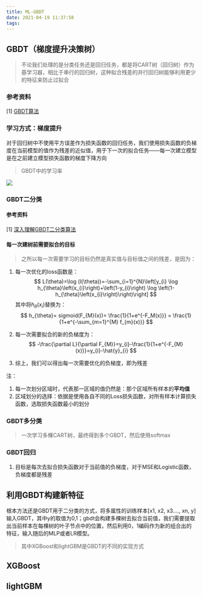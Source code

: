 ```yaml
---
title: ML-GBDT
date: 2021-04-19 11:37:58
tags:
---
```


## GBDT（梯度提升决策树）

>   不论我们处理的是分类任务还是回归任务，都是将CART树（回归树）作为基学习器，相比于串行的回归树，这种拟合残差的并行回归树能够利用更少的特征来防止过拟合



### 参考资料

[1] [GBDT算法](https://zhuanlan.zhihu.com/p/39354380)



### 学习方式：梯度提升

对于回归树中不使用平方误差作为损失函数的回归任务，我们使用损失函数的负梯度在当前模型的值作为残差的近似值，用于下一次的拟合任务——每一次建立模型是在之前建立模型损失函数的梯度下降方向

>   GBDT中的学习率

![](https://gitblog-1302688916.cos.ap-beijing.myqcloud.com/image-20210420085120980.png)



### GBDT二分类



#### 参考资料

[1] [深入理解GBDT二分类算法](https://blog.csdn.net/program_developer/article/details/103060416?spm=1001.2014.3001.5501)



#### 每一次建树前需要拟合的目标

>   之所以每一次需要学习的目标仍然是真实值与目标值之间的残差，是因为：

1.  每一次优化的loss函数是：
    $$
    L(\theta)=\log (l(\theta))=-\sum_{i=1}^{N}\left[y_{i} \log h_{\theta}\left(x_{i}\right)+\left(1-y_{i}\right) \log \left(1-h_{\theta}\left(x_{i}\right)\right)\right]
    $$
    其中将$h_{\theta}\left(x_{i}\right)$替换为：
    $$
    h_{\theta}= sigmoid(F_{M}(x))= \frac{1}{1+e^{-F_M(x)}} = \frac{1}{1+e^{-\sum_{m=1}^{M} f_{m}(x)}}
    $$

2.  每一次需要拟合的新的负梯度为：
    $$
    -\frac{\partial L}{\partial F_{M}}=y_{i}-\frac{1}{1+e^{-F_{M}(x)}}=y_{i}-\hat{y}_{i}
    $$

3.  综上，我们可以得出每一次需要优化的负梯度，即为残差



注：

1.  每一次划分区域时，代表那一区域的值仍然是：那个区域所有样本的**平均值**
2.  区域划分的选择：依据是使用各自不同的Loss损失函数，对所有样本计算损失函数，选取损失函数最小的划分





### GBDT多分类

>   一次学习多棵CART树，最终得到多个GBDT，然后使用softmax



### GBDT回归

1. 目标是每次去拟合损失函数对于当前值的负梯度，对于MSE和Logistic函数，负梯度都是残差





## 利用GBDT构建新特征

根本方法还是GBDT用于二分类的方式，将多属性的训练样本\[x1, x2, x3...., xn, y\]输入GBDT，其中y的取值为0,1；gbdt会构建多棵树去拟合当前值，我们需要提取出当前样本在每棵树的叶子节点中的位置，然后利用0，1编码作为新的组合出的特征，输入随后的MLP或者LR模型。



>   其中XGBoost和lightGBM是GBDT的不同的实现方式







## XGBoost





## lightGBM

